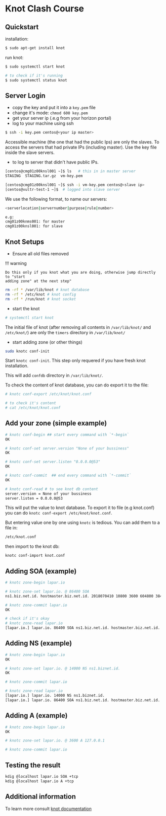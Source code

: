 # Knot Clash Course

## Quickstart

installation:

```bash
$ sudo apt-get install knot
```

run knot:

``` bash
$ sudo systemctl start knot

# to check if it's running
$ sudo systemctl status knot
```

## Server Login

- copy the key and put it into a  `key.pem` file
- change it's mode: `chmod 600 key.pem`
- get your server ip (.e.g from your horizon portal)
- log to your machine using ssh


``` bash
$ ssh -i key.pem centos@<your ip master>
```

Accessible machine (the one that had the public Ips) are only the slaves. To
access the servers that had private IPs (including master). Use the key file
inside the slave servers.

- to log to server that didn't have public IPs.

``` bash
[centos@cmg01z00knsl001 ~]$ ls   # this in in master server
STAGING  STAGING.tar.gz  vm-key.pem

[centos@cmg01z00knsl001 ~]$ ssh -i vm-key.pem centos@<slave ip>
[centos@vultr-test-1 ~]$  # logged into slave server
```

We use the following format, to name our servers:

``` bash
<serverlocation|servernumber|purpose|rule|number>

e.g:
cmg01z00knms001: for master
cmg01z00knsl001: for slave
```

## Knot Setups

- Ensure all old files removed 

!!! warning

    Do this only if you knot what you are doing, otherwise jump directly to "start
    adding zone" at the next step"


``` bash
rm -rf * /var/lib/knot # knot database
rm -rf * /etc/knot # knot config
rm -rf * /run/knot # knot socket 
```

- start the knot

``` bash
# systemctl start knot
```

The initial file of knot (after removing all contents in `/var/lib/knot/` and
`/etc/knot/`) are only the `timers` directory in `/var/lib/knot/`

- start adding zone (or other things)

``` bash
sudo knotc conf-init
```

Start `knotc conf-init`. This step only requered if you have fresh knot installation.

This will add `confdb` directory in `/var/lib/knot/`.

To check the content of knot database, you can do export it to the file:

``` bash
# knotc conf-export /etc/knot/knot.conf

# to check it's content
# cat /etc/knot/knot.conf
```

## Add your zone (simple example)


``` bash
# knotc conf-begin ## start every command with `*-begin`
OK

# knotc conf-set server.version "None of your bussiness"
OK

# knotc conf-set server.listen "0.0.0.0@53"
OK

# knotc conf-commit  ## end every command with `*-commit`
OK

# knotc conf-read # to see knot db content
server.version = None of your bussiness
server.listen = 0.0.0.0@53
```

This will put the value to knot database. To export it to file (e.g knot.conf)
you can do `knotc conf-export /etc/knot/knot.conf`.

But entering value one by one using `knotc` is tedious. You can add them to a
file in:

``` bash
/etc/knot.conf
```

then import to the knot db:

``` bash
knotc conf-import knot.conf
```

## Adding SOA (example)

``` bash
# knotc zone-begin lapar.io

# knotc zone-set lapar.io. @ 86400 SOA
ns1.biz.net.id. hostmaster.biz.net.id. 2018070410 10800 3600 604800 38400

# knotc zone-commit lapar.io
OK

# check if it's okay
# knotc zone-read lapar.io
[lapar.io.] lapar.io. 86400 SOA ns1.biz.net.id. hostmaster.biz.net.id. 2018070410 10800 3600 604800 38400
```

## Adding NS (example)

``` bash
# knotc zone-begin lapar.io
OK

# knotc zone-set lapar.io. @ 14000 NS ns1.biznet.id.
OK

# knotc zone-commit lapar.io

# knotc zone-read lapar.io
[lapar.io.] lapar.io. 14000 NS ns1.biznet.id.
[lapar.io.] lapar.io. 86400 SOA ns1.biz.net.id. hostmaster.biz.net.id. 2018070411 10800 3600 604800 38400
```

## Adding A (example)


``` bash
# knotc zone-begin lapar.io
OK

# knotc zone-set lapar.io. @ 3600 A 127.0.0.1

# knotc zone-commit lapar.io
```

## Testing the result

``` bash
kdig @localhost lapar.io SOA +tcp
kdig @localhost lapar.io A +tcp
```

## Additional information

To learn more consult [knot documentation](https://knot.readthedocs.io/en/stable/operation.html)
